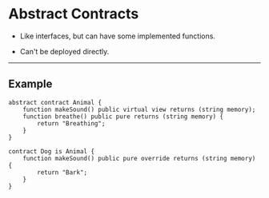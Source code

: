 # Abstract Contracts

- Like interfaces, but can have some implemented functions.
    
- Can't be deployed directly.
    

---

## Example

```solidity
abstract contract Animal {
    function makeSound() public virtual view returns (string memory);
    function breathe() public pure returns (string memory) {
        return "Breathing";
    }
}

contract Dog is Animal {
    function makeSound() public pure override returns (string memory) {
        return "Bark";
    }
}
```

